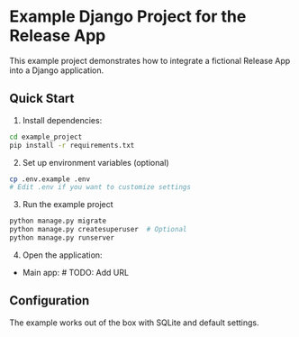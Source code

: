 # Example Django Project for the Release App

This example project demonstrates how to integrate a fictional Release App into a Django application.


## Quick Start

1. Install dependencies:

```bash
cd example_project
pip install -r requirements.txt
```

2. Set up environment variables (optional)

```bash
cp .env.example .env
# Edit .env if you want to customize settings
```

3. Run the example project

```bash
python manage.py migrate
python manage.py createsuperuser  # Optional
python manage.py runserver
```

4. Open the application:

- Main app: # TODO: Add URL


## Configuration

The example works out of the box with SQLite and default settings.
